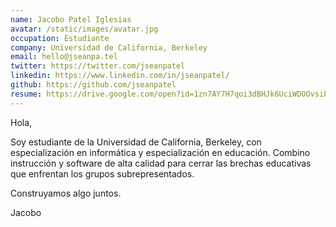 ```yaml
---
name: Jacobo Patel Iglesias
avatar: /static/images/avatar.jpg
occupation: Estudiante
company: Universidad de California, Berkeley
email: hello@jseanpa.tel
twitter: https://twitter.com/jseanpatel
linkedin: https://www.linkedin.com/in/jseanpatel/
github: https://github.com/jseanpatel
resume: https://drive.google.com/open?id=1zn7AY7H7qoi3dBHJk6UciWDOOvsibOyN
---
```


Hola,

Soy estudiante de la Universidad de California, Berkeley, con especialización en informática y especialización en educación. Combino instrucción y software de alta calidad para cerrar las brechas educativas que enfrentan los grupos subrepresentados.

Construyamos algo juntos.

Jacobo
